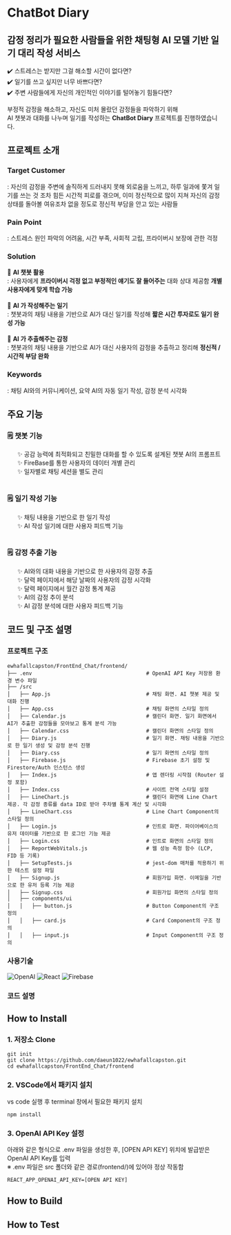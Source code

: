 # **ChatBot Diary**
## 감정 정리가 필요한 사람들을 위한 채팅형 AI 모델 기반 일기 대리 작성 서비스
✔️ 스트레스는 받지만 그걸 해소할 시간이 없다면? <br>
✔️ 일기를 쓰고 싶지만 너무 바쁘다면? <br>
✔️ 주변 사람들에게 자신의 개인적인 이야기를 털어놓기 힘들다면? <br>

부정적 감정을 해소하고, 자신도 미처 몰랐던 감정들을 파악하기 위해<br>
AI 챗봇과 대화를 나누며 일기를 작성하는 **ChatBot Diary** 프로젝트를 진행하였습니다.

## 프로젝트 소개
### Target Customer
: 자신의 감정을 주변에 솔직하게 드러내지 못해 외로움을 느끼고, 하루 일과에 쫓겨 일기를 쓰는 것 조차 힘든 시간적 피로를 겪으며, 이미 정신적으로 많이 지쳐 자신의 감정 상태를 돌아볼 여유조차 없을 정도로 정신적 부담을 안고 있는 사람들

### Pain Point
: 스트레스 원인 파악의 어려움, 시간 부족, 사회적 고립, 프라이버시 보장에 관한 걱정

### Solution
💚 **AI 챗봇 활용** <br>
: 사용자에게 **프라이버시 걱정 없고 부정적인 얘기도 잘 들어주는** 대화 상대 제공함 **개별 사용자에게 맞게 학습 가능** <br><br>
💚 **AI 가 작성해주는 일기** <br>
: 챗봇과의 채팅 내용을 기반으로 AI가 대신 일기를 작성해 **짧은 시간 투자로도 일기 완성 가능** <br><br>
💚 **AI 가 추출해주는 감정** <br>
: 챗봇과의 채팅 내용을 기반으로 AI가 대신 사용자의 감정을 추출하고 정리해 **정신적 / 시간적 부담 완화** <br>
  
### Keywords
: 채팅 AI와의 커뮤니케이션, 요약 AI의 자동 일기 작성, 감정 분석 시각화

## 주요 기능
### 🗒️ **챗봇 기능**
&nbsp;&nbsp;&nbsp;&nbsp;&nbsp; ✨ 공감 능력에 최적화되고 친밀한 대화를 할 수 있도록 설계된 챗봇 AI의 프롬프트 <br>
&nbsp;&nbsp;&nbsp;&nbsp;&nbsp; ✨ FireBase를 통한 사용자의 데이터 개별 관리 <br>
&nbsp;&nbsp;&nbsp;&nbsp;&nbsp; ✨ 일자별로 채팅 세션을 별도 관리 <br><br>
  
### 🗒️ **일기 작성 기능** 
&nbsp;&nbsp;&nbsp;&nbsp;&nbsp; ✨ 채팅 내용을 기반으로 한 일기 작성 <br>
&nbsp;&nbsp;&nbsp;&nbsp;&nbsp; ✨ AI 작성 일기에 대한 사용자 피드백 기능 <br><br>
  
### 🗒️ **감정 추출 기능** 
&nbsp;&nbsp;&nbsp;&nbsp;&nbsp; ✨ AI와의 대화 내용을 기반으로 한 사용자의 감정 추출 <br>
&nbsp;&nbsp;&nbsp;&nbsp;&nbsp; ✨ 달력 페이지에서 해당 날짜의 사용자의 감정 시각화 <br>
&nbsp;&nbsp;&nbsp;&nbsp;&nbsp; ✨ 달력 페이지에서 월간 감정 통계 제공 <br>
&nbsp;&nbsp;&nbsp;&nbsp;&nbsp; ✨ AI의 감정 추이 분석 <br>
&nbsp;&nbsp;&nbsp;&nbsp;&nbsp; ✨ AI 감정 분석에 대한 사용자 피드백 기능 <br>

## 코드 및 구조 설명
### 프로젝트 구조
```
ewhafallcapston/FrontEnd_Chat/frontend/
├── .env                                     # OpenAI API Key 저장용 환경 변수 파일
├── /src
│   ├── App.js                               # 채팅 화면. AI 챗봇 제공 및 대화 진행
│   ├── App.css                              # 채팅 화면의 스타일 정의
│   ├── Calendar.js                          # 캘린더 화면. 일기 화면에서 AI가 추출한 감정들을 모아보고 통계 분석 가능
│   ├── Calendar.css                         # 캘린더 화면의 스타일 정의
│   ├── Diary.js                             # 일기 화면. 채팅 내용을 기반으로 한 일기 생성 및 감정 분석 진행
│   ├── Diary.css                            # 일기 화면의 스타일 정의
│   ├── Firebase.js                          # Firebase 초기 설정 및 Firestore/Auth 인스턴스 생성
│   ├── Index.js                             # 앱 렌더링 시작점 (Router 설정 포함)
│   ├── Index.css                            # 사이트 전역 스타일 설정
│   ├── LineChart.js                         # 캘린더 화면에 Line Chart 제공. 각 감정 종류를 data ID로 받아 주차별 통계 계산 및 시각화
│   ├── LineChart.css                        # Line Chart Component의 스타일 정의
│   ├── Login.js                             # 인트로 화면. 파이어베이스의 유저 데이터를 기반으로 한 로그인 기능 제공
│   ├── Login.css                            # 인트로 화면의 스타일 정의
│   ├── ReportWebVitals.js                   # 웹 성능 측정 함수 (LCP, FID 등 기록)
│   ├── SetupTests.js                        # jest-dom 매처를 적용하기 위한 테스트 설정 파일
│   ├── Signup.js                            # 회원가입 화면. 이메일을 기반으로 한 유저 등록 기능 제공
│   ├── Signup.css                           # 회원가입 화면의 스타일 정의
│   ├── components/ui                                     
│   │   ├── button.js                        # Button Component의 구조 정의
│   │   ├── card.js                          # Card Component의 구조 정의
│   │   ├── input.js                         # Input Component의 구조 정의
```

### 사용기술
![OpenAI](https://img.shields.io/badge/OpenAI-412991?style=flat&logo=openai&logoColor=white)
![React](https://img.shields.io/badge/React-61DAFB?style=flat&logo=react&logoColor=black)
![Firebase](https://img.shields.io/badge/Firebase-FFCA28?style=flat&logo=firebase&logoColor=black)

### 코드 설명

## How to Install
### 1. 저장소 Clone
```
git init
git clone https://github.com/daeun1022/ewhafallcapston.git
cd ewhafallcapston/FrontEnd_Chat/frontend
```

### 2. VSCode에서 패키지 설치
vs code 실행 후 terminal 창에서 필요한 패키지 설치
```
npm install
```

### 3. OpenAI API Key 설정
아래와 같은 형식으로 .env 파일을 생성한 후, [OPEN API KEY] 위치에 발급받은 OpenAI API Key를 입력<br>
※ .env 파일은 src 폴더와 같은 경로(frontend/)에 있어야 정상 작동함
```
REACT_APP_OPENAI_API_KEY=[OPEN API KEY]
```

## How to Build


## How to Test

